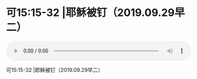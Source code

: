 # 可15:15-32 |耶稣被钉（2019.09.29早二）

<audio style="width: 100%;" preload="false" controls controlslist="nodownload"><source src="//cdn.simai.ml/audio/mp3/old/27662.mp3" type="audio/mpeg">Your browser does not support the audio element.</audio>


<p>可15:15-32 |耶稣被钉（2019.09.29早二）</p>